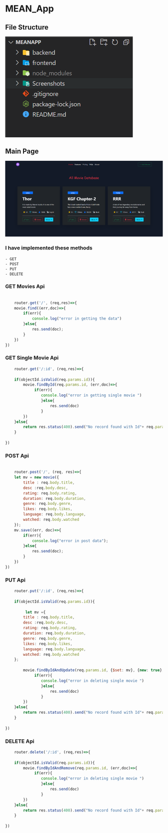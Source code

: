 # MEAN_App

## File Structure 
<img src="./Screenshots/file_structure.png">

## Main Page
<img src="./Screenshots/mainpage.png">

### I have implemented these methods
    - GET
    - POST
    - PUT
    - DELETE

### GET Movies Api
```JavaScript

    router.get('/', (req,res)=>{
    movie.find((err,doc)=>{
        if(err){
            console.log("error in getting the data")
        }else{
            res.send(doc);
        }
    })
})
```

### GET Single Movie Api

```JavaScript
    router.get('/:id', (req,res)=>{

    if(objectId.isValid(req.params.id)){
        movie.findById(req.params.id, (err,doc)=>{
             if(err){
                console.log("error in getting single movie ")
                }else{
                    res.send(doc)
                }
        })
    }else{
        return res.status(400).send("No record found with Id"+ req.params.id)
    }

})

```

### POST Api

```JavaScript

    router.post('/', (req, res)=>{
    let mv = new movie({
        title : req.body.title,
        desc :req.body.desc,
        rating: req.body.rating,
        duration: req.body.duration,
        genre: req.body.genre,
        likes: req.body.likes,
        language: req.body.language,
        watched: req.body.watched
    });
    mv.save((err, doc)=>{
        if(err){
            console.log("error in post data");
        }else{
            res.send(doc);
        }
    })
})
```

### PUT Api

```JavaScript
    router.put('/:id', (req,res)=>{

    if(objectId.isValid(req.params.id)){

         let mv ={
        title : req.body.title,
        desc :req.body.desc,
        rating: req.body.rating,
        duration: req.body.duration,
        genre: req.body.genre,
        likes: req.body.likes,
        language: req.body.language,
        watched: req.body.watched
    };

        movie.findByIdAndUpdate(req.params.id, {$set: mv}, {new: true}, (err,doc)=>{
             if(err){
                console.log("error in deleting single movie ")
                }else{
                    res.send(doc)
                }
        })
    }else{
        return res.status(400).send("No record found with Id"+ req.params.id)
    }

})

```
### DELETE Api

```JavaScript
    router.delete('/:id', (req,res)=>{

    if(objectId.isValid(req.params.id)){
        movie.findByIdAndRemove(req.params.id, (err,doc)=>{
             if(err){
                console.log("error in deleting single movie ")
                }else{
                    res.send(doc)
                }
        })
    }else{
        return res.status(400).send("No record found with Id"+ req.params.id)
    }

})
```